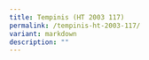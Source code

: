 ```yaml
---
title: Tempinis (HT 2003 117)
permalink: /tempinis-ht-2003-117/
variant: markdown
description: ""
---
```

